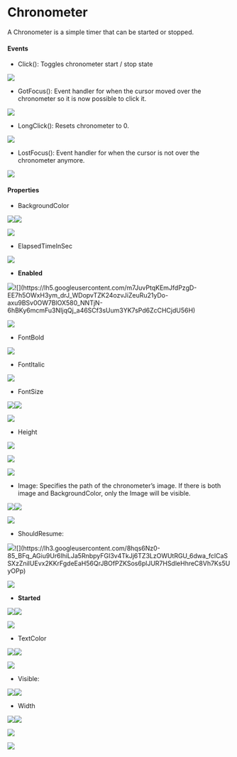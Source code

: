 # **Chronometer**

A Chronometer is a simple timer that can be started or stopped.

#### **Events**

* Click\(\): Toggles chronometer start / stop state

![](https://lh4.googleusercontent.com/YqPod7-tVEC5aTyhm3IIIHs6hma8jQE5QFHovZKz3WB79esfQUd8dEjmwBuyoEkhPKgxqmzVlMciqot_wL1Qm_gPpuv58jc3stYsw_x1FhyHbumRgTR4RZkZkQi28p3ghM97bJNA)

* GotFocus\(\): Event handler for when the cursor moved over the chronometer so it is now possible to click it.

![](https://lh3.googleusercontent.com/8Elo3VIaamLICzkOXUV_9cArT_5MVlB0R7LVSwIBuaHrfvKkehMgAkl8eyanJIz5NmCh_Prg_G56XoOoGrZwXPGo6XMzPiSbAsQYdsBF_nSTFQw0mdDGeH0t1U2EshZyN3xGBLi2)

* LongClick\(\): Resets chronometer to 0.

![](https://lh3.googleusercontent.com/9EExKVT67VDsBCO9dbnO7Tao26lOt-a6p05spUdfwF0B-Dl2OWHzJgYPSp55gA8IyyhYNRHtXgyMS0KOmxGvIo_h2F26Rf2uKd7BbltakxM8aMw7dhQNjE5Z4Cig40om72cU8WXv)

* LostFocus\(\): Event handler for when the cursor is not over the chronometer anymore.

![](https://lh4.googleusercontent.com/C6sveqKg02K_F-LQjO4sjO1HfLLXh6XWfE_CMritk8hkpdNHAj7-bheTYB9QOqzEZyI92RGfyp6v3IeUq-D2UKovjfnmOQNwd2CfUGl6PuVKLFm3Ioel89vNvJ4px-LlcF__lqcs)

#### **Properties**

* BackgroundColor

![](https://lh3.googleusercontent.com/XhK8BN-OARHvfckTX5uDwCK2KhFTUyr0H1WQDpZL0oPnHlGZK7r7nM2vsXAyKic70u81V_NNX6gbvm-kjR_jyXy0rYtUcHHjZMqxZZQLYFVbtHFzE14sZvaXVqC7St4kXcbyFjeh)![](https://lh4.googleusercontent.com/Iomn6udgUyMW55kUB8Lgs_wC7uXWGSf52EpJuFVAuOH-95xcB0eZfGMXhWjW_rcXKWjEWc87UOjiTc0UK2BXkJy3qoe6AQrX-izTJvvQZnkmVAHXJ3CLg-TcOBjJq6YDlSh5YsQk)

![](https://lh3.googleusercontent.com/wlAOFnDEQoYhN0baBDFYh-eENtjTglW3766dDNqMa4wBWvQSO-ZLVfBTt6A7UpuoDXS-adhj8FxP5KCUyjdqdfF9ADYwkZ54tNC1HPbFGm_-2fU--pjNYM6F1TYPfHMkPhnnEBgg)

* ElapsedTimeInSec

![](https://lh4.googleusercontent.com/8xOcoGz-e4issSJS4OFx7M57FQ1sSjsoB2QnRNXL8zdtHs8R45jvfk4c7_BS4-8leU6suz3lZeIzlfMbXNEUSjrR9-OAXrjjOBYwQ8h0P5wbOsmctKgz22m0PPmBRIRtLcEfbnoU)

* **Enabled**

![](https://lh3.googleusercontent.com/HhKm6K6R9onG7ToNsJpK8VdR6W3ao5h73PW6fnnc6r8JmLxrIDwC1cU1hr-VWxp59y6JBYzKP9xp9VtDQbep0SI6yDLWPuo5xDP9dAiFqCCZmz7F3R1-mcx8KAJUOKD-F9Hig21_)![](https://lh5.googleusercontent.com/m7JuvPtqKEmJfdPzgD-EE7h5OWxH3ym_drJ_WDopvTZK24ozvJiZeuRu21yDo-axu9BSv0OW7BlOX580_NNTjN-6hBKy6mcmFu3NIjqQj_a46SCf3sUum3YK7sPd6ZcCHCjdU56H)

![](https://lh5.googleusercontent.com/7G8VKZE6Nl8IBPDGbtbg76jYvHPhpgtsYY8-M2eBm7uty1qQS8CyNBhaSAfq1aqCmrorebWKHxHvjAHTNiOimCO61jIy4MIz0HV_f6hVHfu5WRQT8cTVJQKjQf3sZ7rWcx788E2c)

* FontBold

![](https://lh6.googleusercontent.com/FzanvHGqWzjD5ymZJJutX6r0lO4u4f1fwYxrtW3lZYmKojfkJy1M-lScSSoSkm-ZHXb0tP6eNaXbboaWLwdG9IYP7jcEVJzWJpyXlnVUM-ft-kcVCg4rl_hHut7UOi0ysEaEAC9a)

* FontItalic

![](https://lh3.googleusercontent.com/DxymGlDGHfsHZ_ww-jJDFoMgakelV0eAZSTnhNrDQMdKSG15qPOR3M_f6--DYKJzw_LipgzXpV9kr6JbADkxeH8noAbmWyfm7c-jOlY39IuoQkAMsIloq_TmSRbWho8cyAxpAuEL)

* FontSize

![](https://lh5.googleusercontent.com/Bzp6g_CLtQt3aVwWDFo8ZtI4nCgbTvy13FsaVfhrqlZTp2csA3aofFKKS6pByYHHYH8ro4kGDhRwOPFTIfwlF8wHn2GnF0yTASEDR7hfzG6OctKY3T9bFlVkXapYC1Jz4nYwGI1q)![](https://lh5.googleusercontent.com/HBONL8If1A-Sja9yFEGgniRGRajUVtbqJagpNYsp82_hwSW2eIycjMms0wDWWpaTynLnQX_LctHUaXtgJeYit7y7Q3QTXmswBtWFs3tgVoH7e8DLZnf9joJJWYK3wy_1W0S8veBX)

![](https://lh5.googleusercontent.com/P75DHlv2HbatSTVsDMhr8hp4l8nLgwqiN0hfZ24NbsEYLu_yL6eiEYWazg7Md9kNtdSFT1NTcvvWINF5zooOOeN535bAt1-gTnN33D3eduGJ5pSDS9PDWhmF83gknk4ORYbJGaOL)

* Height

![](https://lh5.googleusercontent.com/lfOMpSBRtbAerTcjYwYJjTmyh-SClLiHAGRygKlWsl5SA6RCMZ4g-vOS3RZOrhBA9o28lgGZeS3mqB4txnP4ip14roT9f8WAhDY3iP0QyfhyFsYGVsrYVTtmd-NknRnqjj7rOx1p)

![](https://lh6.googleusercontent.com/xbJtYp4bZgslK0QCceQssswwI95NlulRSgt7caaha3oIAyn3Zd5gTTaznUGDMVCYyptqKeuq8KQrgPJvrXX1aSIOv2MY6gh0TvGk06cH8vU-jeuHLCKyX4XoX7aDSuBRT46vCnD_)

![](https://lh6.googleusercontent.com/bT1Mfi8IG1JDSY26zowlVTZt9YTHvjyuU5SQhDXTt0hy1UHUmiimD3C4EgU3Au7F4soojqLX2gByXoEe-mmGOERxoqfaohtrAidlrB6rFfprsPsQRBAkjO49CZU75XlZBgj3bOx2)

* Image: Specifies the path of the chronometer’s image. If there is both image and BackgroundColor, only the Image will be visible.

![](https://lh5.googleusercontent.com/M7-4LbvLrQnYAd5P-XdeKRIKPZV6vVzUBWoDbrY2RZou0JXfGbfgW-ZTU1lkwbq-MpU2SDNbmf8TOhwslUbGWrlg07Ix44QUwvDu_VmVJVvKJfavcS5df1-cl_0qaZLFKiKCXX_W)![](https://lh5.googleusercontent.com/IC8czwCayYIQJ96nuX7RamBGzE2XzZFL_PFn40TOKKYURyEGGg1jshYP9skLzPps_2anz1nGYb7BIGbKkpFbN4VA_a_dsv6FthgmmlYZp-xnuT2LXCrZnzOUDHFF0tb06Hz_lgI2)

![](https://lh3.googleusercontent.com/-iFKTGZnKn-v0epq7v3iGXBrali715Awh2GoLGauDwseGwa50qYUd3-NDoWpxgkkbugdByta9o6IJoQdiR8AQr8TYX2GxmGdvY839p2uQS7i4-rqT_jOnacNO4rqREW0tn2jTDfQ)

* ShouldResume:

![](https://lh4.googleusercontent.com/JDoSrwxBUrQ05p2y7mQ3q1zhQt3bYWAjHiBSmmU1mh9iOk-JO93Dm5RxNszvXdc7l51ea2tgPvWMpzngMFtiHwrjfYfmF3pnRxm8A61sskXV7Pi8fPg60pJ4XUd7V0etPyZMNmr_)![](https://lh3.googleusercontent.com/8hqs6Nz0-85_BFq_AGiu9Ur6lhiLJa5RnbpyFGI3v4TkJj6TZ3LzOWUtRGU_6dwa_fclCaSSXzZniIUEvx2KKrFgdeEaH56QrJBOfPZKSos6plJUR7HSdleHhreC8Vh7Ks5UyOPp)

![](https://lh4.googleusercontent.com/Qrix3rDa-W7hZsECE5Zyuoxv-EK19wPYbZlhdlJMiQE9BQYh8XxTQ1iCqaGSDe5AFH_-izSshViccfclIxOJGXPW5G07kmi-yswXP0TCB8wmuEIcV6rAJSCCrRd2us-SEfKkhMGl)

* **Started**

![](https://lh4.googleusercontent.com/iF2Q7fxNLWR58iwWDI3SfVi2UvGDTaJYQb8fH4ujb1jZq8jD_UMJtMjqpDQUxbFm5bKP_XSDgehxY9YVHiJK2pmJzH15u-RnNIBm5b4T1ryCBt_I3s8y9SSgr5j5sbBUcOd3GB-W)![](https://lh6.googleusercontent.com/CAUJkhXc6ZhCjL-HXzZoFsO6zL2rDzWlCQTehmHKUceeIQr3YUmoiUNyFNNAx5bFjlMVW26o2oDbR5vCU09Yj1EHIsLAVc8fvNcMPcEF77hrbczdssiPCgxicBovjw77msrdi5Ez)

![](https://lh6.googleusercontent.com/ob996lgiRuPUYK17-T0g_pA5TA_NBUe0UdN4xL6T8qgwjLjzvEXKatavGsAMSsZy47z4b_AbwR2cZ6jWb4xyRH7af3QjIPwc2oVwVX12M8xd8d15eFfzbf8h2EhFc_3tX5Moh4Fa)

* TextColor

![](https://lh5.googleusercontent.com/VOlCckVdJZ2azX-bJiVLCw9glleLpU9YqALKqKRi3adIbcaF3DZ8yCO3JViFFfLepTiubSSxSMpVf5y7zBIbZqDjJFsSmUekCscf86wsE72SWAI0M1o6aCfuOWizxZp5MRNBnWLX)![](https://lh6.googleusercontent.com/NfGJThRTrU_SOvmOwRwZE2bKDc6GSOnG1p3q76lajn2B44zP810a92TqbFaTY7rMTyfvMZD9Svw4IbYY8J_E3jHTIeDlgH_eEaSXTh6yurhUgqnTC2bflSPMBixUTHq-WyMQ-Qco)

![](https://lh6.googleusercontent.com/g2kofjrmMliHsJ3mzSAi9S-RCvrv4A9o2TaMW43UZLMWcPHqL440uMNBOJoW4vGtoSXaS9MNcrHj1YQ-29Nu9MPv6s3eUHEXtWSyBMAU-OCCp0fevzs1qhgvz04jScS5mViBvr7O)

* Visible:

![](https://lh5.googleusercontent.com/lOkP8aqT7IURyNzfbo__1YKalWAeav7aFPEVqnrDHwUaCaZcNDO7hgyqWlXQ_tCcI_kr0Ip8LO03Kx7ytskeFGR2-ri8FtoCwJeyuMgrZaGKO8nSP_nvVB3w8fc5iONh-zRwS_uZ)![](https://lh3.googleusercontent.com/capIFLq6efRPXlpRNNHzL-r6VPu5kA8B3Xw9h8Sa01L1M2c5KaYMPzcHImETUmu-fNc-3kN69UpSXLeEk9FguJqX0PvQHNreqiv7d2bnEt4pHSxRtXJt9OBkEsL4AnnoZqoj8L3T)

* Width

![](https://lh6.googleusercontent.com/95kuQtr8lpXvZCNjTfG3BMqw-8SH7gLh03kPLedJ0oZjSYtLTNAVcv9dz55RcxVL1jddDKwqqTv7w80tv0jhfGV2vIiN3SnzYn14x8Hwn15S38d3B92KGTKNN-TM6jJh_PWICNrs)![](https://lh5.googleusercontent.com/K2f_TzXuWU0PcFl74J1gpvb3BxktRR-9NO6bEKOt3RmiwJLUfn0pecjFDmZ3QEKxC9Kb9HFyenihqni-21VoxUoWnrLDYPujD3L5Hz47kKQvIu77AmNx8qQAl1nn-lsYf282eTi8)

![](https://lh4.googleusercontent.com/aI69cVR_AxUjPSRHbYgN_TnU3WmPy0OlpZKx-GjuP3eVvvnMcZ2lo-yThf2FHJBp2UxD8NuXFdm1vcIzcNrQilgFUXinAyZ6HDD-mgRlKLjv86it5oMo1yS0Hm2H0ou0nUQRcxXq)

![](https://lh3.googleusercontent.com/uRmT6QaIG-40jffNnscMFU9BE1KaxKoUx2oWUtdqB4BPDO-wZc5CL8qfqA1PhBoqePQ2Ex5FMU0WVEzsocIb7mE4WG6sMlReLzX45QBXcuAvhPJWG4nym8j-rMXl_PfEM0VSIWnQ)

